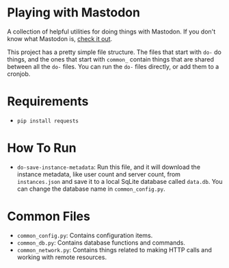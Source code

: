 # Playing with Mastodon
A collection of helpful utilities for doing things with Mastodon. If you don't know what Mastodon is, [check it out](https://mastodon.technology/).

This project has a pretty simple file structure. The files that start with `do-` do things, and the ones that start with `common_` contain things that are shared between all the `do-` files. You can run the `do-` files directly, or add them to a cronjob.

# Requirements
- `pip install requests`

# How To Run
- `do-save-instance-metadata`: Run this file, and it will download the instance metadata, like user count and server count, from `instances.json` and save it to a local SqLite database called `data.db`. You can change the database name in `common_config.py`.

# Common Files
- `common_config.py`: Contains configuration items.
- `common_db.py`: Contains database functions and commands.
- `common_network.py`: Contains things related to making HTTP calls and working with remote resources.
